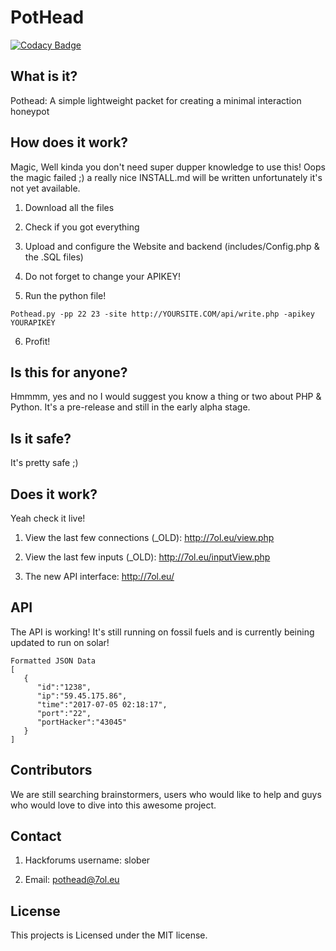 # PotHead

[![Codacy Badge](https://api.codacy.com/project/badge/Grade/0ae093f1196d4b6eb9d7a4d7a0aa9e07)](https://www.codacy.com/app/quintendesmyter/PotHead?utm_source=github.com&amp;utm_medium=referral&amp;utm_content=Slober3/PotHead&amp;utm_campaign=Badge_Grade)

## What is it?
Pothead: A simple lightweight packet for creating a minimal interaction honeypot

## How does it work?
Magic, Well kinda you don't need super dupper knowledge to use this!
Oops the magic failed ;) a really nice INSTALL.md will be written unfortunately it's not yet available.
1) Download all the files 

2) Check if you got everything

3) Upload and configure the Website and backend (includes/Config.php & the .SQL files)

4) Do not forget to change your APIKEY!

5) Run the python file!

```
Pothead.py -pp 22 23 -site http://YOURSITE.COM/api/write.php -apikey YOURAPIKEY
```

6) Profit!

## Is this for anyone?
Hmmmm, yes and no I would suggest you know a thing or two about PHP & Python. 
It's a pre-release and still in the early alpha stage.

## Is it safe?
It's pretty safe ;)

## Does it work?
Yeah check it live!
1) View the last few connections (_OLD): http://7ol.eu/view.php

2) View the last few inputs (_OLD): http://7ol.eu/inputView.php

3) The new API interface: http://7ol.eu/


## API

The API is working! It's still running on fossil fuels and is currently beining updated to run on solar!
```
Formatted JSON Data
[  
   {  
      "id":"1238",
      "ip":"59.45.175.86",
      "time":"2017-07-05 02:18:17",
      "port":"22",
      "portHacker":"43045"
   }
]
```

## Contributors
We are still searching brainstormers, users who would like to help and guys who would love to dive into this awesome project.

## Contact
1) Hackforums username: slober

2) Email: pothead@7ol.eu


## License
This projects is Licensed under the MIT license.

